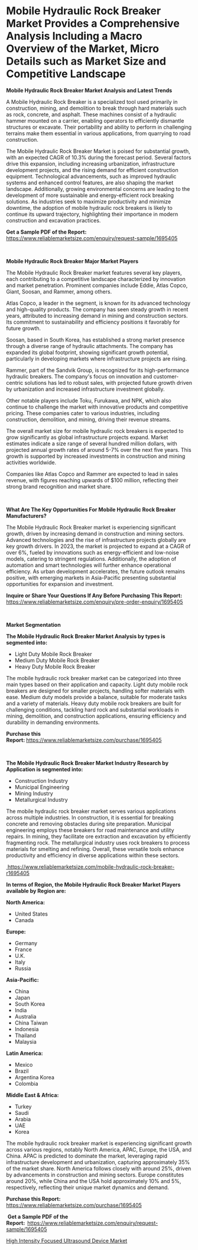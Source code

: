 <p><h1>Mobile Hydraulic Rock Breaker Market Provides a Comprehensive Analysis Including a Macro Overview of the Market, Micro Details such as Market Size and Competitive Landscape</h1></p><p><strong>Mobile Hydraulic Rock Breaker Market Analysis and Latest Trends</strong></p>
<p><p>A Mobile Hydraulic Rock Breaker is a specialized tool used primarily in construction, mining, and demolition to break through hard materials such as rock, concrete, and asphalt. These machines consist of a hydraulic hammer mounted on a carrier, enabling operators to efficiently dismantle structures or excavate. Their portability and ability to perform in challenging terrains make them essential in various applications, from quarrying to road construction.</p><p>The Mobile Hydraulic Rock Breaker Market is poised for substantial growth, with an expected CAGR of 10.3% during the forecast period. Several factors drive this expansion, including increasing urbanization, infrastructure development projects, and the rising demand for efficient construction equipment. Technological advancements, such as improved hydraulic systems and enhanced control features, are also shaping the market landscape. Additionally, growing environmental concerns are leading to the development of more sustainable and energy-efficient rock breaking solutions. As industries seek to maximize productivity and minimize downtime, the adoption of mobile hydraulic rock breakers is likely to continue its upward trajectory, highlighting their importance in modern construction and excavation practices.</p></p>
<p><strong>Get a Sample PDF of the Report:&nbsp;</strong> <a href="https://www.reliablemarketsize.com/enquiry/request-sample/1695405?utm_campaign=1840&utm_medium=2&utm_source=Github&utm_content=ia&utm_term=08012025&utm_id=mobile-hydraulic-rock-breaker">https://www.reliablemarketsize.com/enquiry/request-sample/1695405</a></p>
<p>&nbsp;</p>
<p><strong>Mobile Hydraulic Rock Breaker Major Market Players</strong></p>
<p><p>The Mobile Hydraulic Rock Breaker market features several key players, each contributing to a competitive landscape characterized by innovation and market penetration. Prominent companies include Eddie, Atlas Copco, Giant, Soosan, and Rammer, among others. </p><p>Atlas Copco, a leader in the segment, is known for its advanced technology and high-quality products. The company has seen steady growth in recent years, attributed to increasing demand in mining and construction sectors. Its commitment to sustainability and efficiency positions it favorably for future growth. </p><p>Soosan, based in South Korea, has established a strong market presence through a diverse range of hydraulic attachments. The company has expanded its global footprint, showing significant growth potential, particularly in developing markets where infrastructure projects are rising. </p><p>Rammer, part of the Sandvik Group, is recognized for its high-performance hydraulic breakers. The company's focus on innovation and customer-centric solutions has led to robust sales, with projected future growth driven by urbanization and increased infrastructure investment globally.</p><p>Other notable players include Toku, Furukawa, and NPK, which also continue to challenge the market with innovative products and competitive pricing. These companies cater to various industries, including construction, demolition, and mining, driving their revenue streams.</p><p>The overall market size for mobile hydraulic rock breakers is expected to grow significantly as global infrastructure projects expand. Market estimates indicate a size range of several hundred million dollars, with projected annual growth rates of around 5-7% over the next five years. This growth is supported by increased investments in construction and mining activities worldwide. </p><p>Companies like Atlas Copco and Rammer are expected to lead in sales revenue, with figures reaching upwards of $100 million, reflecting their strong brand recognition and market share.</p></p>
<p>&nbsp;</p>
<p><strong>What Are The Key Opportunities For Mobile Hydraulic Rock Breaker Manufacturers?</strong></p>
<p><p>The Mobile Hydraulic Rock Breaker market is experiencing significant growth, driven by increasing demand in construction and mining sectors. Advanced technologies and the rise of infrastructure projects globally are key growth drivers. In 2023, the market is projected to expand at a CAGR of over 6%, fueled by innovations such as energy-efficient and low-noise models, catering to stringent regulations. Additionally, the adoption of automation and smart technologies will further enhance operational efficiency. As urban development accelerates, the future outlook remains positive, with emerging markets in Asia-Pacific presenting substantial opportunities for expansion and investment.</p></p>
<p><strong>Inquire or Share Your Questions If Any Before Purchasing This Report:</strong> <a href="https://www.reliablemarketsize.com/enquiry/pre-order-enquiry/1695405?utm_campaign=1840&utm_medium=2&utm_source=Github&utm_content=ia&utm_term=08012025&utm_id=mobile-hydraulic-rock-breaker">https://www.reliablemarketsize.com/enquiry/pre-order-enquiry/1695405</a></p>
<p>&nbsp;</p>
<p><strong>Market Segmentation</strong></p>
<p><strong>The Mobile Hydraulic Rock Breaker Market Analysis by types is segmented into:</strong></p>
<p><ul><li>Light Duty Mobile Rock Breaker</li><li>Medium Duty Mobile Rock Breaker</li><li>Heavy Duty Mobile Rock Breaker</li></ul></p>
<p><p>The mobile hydraulic rock breaker market can be categorized into three main types based on their application and capacity. Light duty mobile rock breakers are designed for smaller projects, handling softer materials with ease. Medium duty models provide a balance, suitable for moderate tasks and a variety of materials. Heavy duty mobile rock breakers are built for challenging conditions, tackling hard rock and substantial workloads in mining, demolition, and construction applications, ensuring efficiency and durability in demanding environments.</p></p>
<p><strong>Purchase this Report:&nbsp;</strong><a href="https://www.reliablemarketsize.com/purchase/1695405?utm_campaign=1840&utm_medium=2&utm_source=Github&utm_content=ia&utm_term=08012025&utm_id=mobile-hydraulic-rock-breaker">https://www.reliablemarketsize.com/purchase/1695405</a></p>
<p>&nbsp;</p>
<p><strong>The Mobile Hydraulic Rock Breaker Market Industry Research by Application is segmented into:</strong></p>
<p><ul><li>Construction Industry</li><li>Municipal Engineering</li><li>Mining Industry</li><li>Metallurgical Industry</li></ul></p>
<p><p>The mobile hydraulic rock breaker market serves various applications across multiple industries. In construction, it is essential for breaking concrete and removing obstacles during site preparation. Municipal engineering employs these breakers for road maintenance and utility repairs. In mining, they facilitate ore extraction and excavation by efficiently fragmenting rock. The metallurgical industry uses rock breakers to process materials for smelting and refining. Overall, these versatile tools enhance productivity and efficiency in diverse applications within these sectors.</p></p>
<p><a href="https://www.reliablemarketsize.com/mobile-hydraulic-rock-breaker-r1695405?utm_campaign=1840&utm_medium=2&utm_source=Github&utm_content=ia&utm_term=08012025&utm_id=mobile-hydraulic-rock-breaker">&nbsp;https://www.reliablemarketsize.com/mobile-hydraulic-rock-breaker-r1695405</a></p>
<p><strong>In terms of Region, the Mobile Hydraulic Rock Breaker Market Players available by Region are:</strong></p>
<p>
    <p> <strong> North America: </strong>
        <ul>
            <li>United States</li>
            <li>Canada</li>
        </ul>
        </p> 
    <p> <strong> Europe: </strong>
        <ul>
            <li>Germany</li>
            <li>France</li>
            <li>U.K.</li>
            <li>Italy</li>
            <li>Russia</li>
        </ul>
        </p> 
    <p> <strong> Asia-Pacific: </strong>
        <ul>
            <li>China</li>
            <li>Japan</li>
            <li>South Korea</li>
            <li>India</li>
            <li>Australia</li>
            <li>China Taiwan</li>
            <li>Indonesia</li>
            <li>Thailand</li>
            <li>Malaysia</li>
        </ul>
        </p> 
    <p> <strong> Latin America: </strong>
        <ul>
            <li>Mexico</li>
            <li>Brazil</li>
            <li>Argentina Korea</li>
            <li>Colombia</li>
        </ul>
        </p> 
    <p> <strong> Middle East & Africa: </strong>
        <ul>
            <li>Turkey</li>
            <li>Saudi</li>
            <li>Arabia</li>
            <li>UAE</li>
            <li>Korea</li>
        </ul>
    </p>
    </p>
<p><p>The mobile hydraulic rock breaker market is experiencing significant growth across various regions, notably North America, APAC, Europe, the USA, and China. APAC is predicted to dominate the market, leveraging rapid infrastructure development and urbanization, capturing approximately 35% of the market share. North America follows closely with around 25%, driven by advancements in construction and mining sectors. Europe constitutes around 20%, while China and the USA hold approximately 10% and 5%, respectively, reflecting their unique market dynamics and demand.</p></p>
<p><strong>Purchase this Report: </strong><a href="https://www.reliablemarketsize.com/purchase/1695405?utm_campaign=1840&utm_medium=2&utm_source=Github&utm_content=ia&utm_term=08012025&utm_id=mobile-hydraulic-rock-breaker">https://www.reliablemarketsize.com/purchase/1695405</a></p>
<p>&nbsp;<strong>Get a Sample PDF of the Report:&nbsp;&nbsp;</strong><a href="https://www.reliablemarketsize.com/enquiry/request-sample/1695405?utm_campaign=1840&utm_medium=2&utm_source=Github&utm_content=ia&utm_term=08012025&utm_id=mobile-hydraulic-rock-breaker">https://www.reliablemarketsize.com/enquiry/request-sample/1695405</a></p>
<p><strong></strong></p>
<p><p><a href="https://github.com/vimar16th/Market-Research-Report-List-7/blob/main/high-intensity-focused-ultrasound-device-market.md?utm_campaign=1840&utm_medium=2&utm_source=Github&utm_content=ia&utm_term=08012025&utm_id=mobile-hydraulic-rock-breaker">High Intensity Focused Ultrasound Device Market</a></p></p>